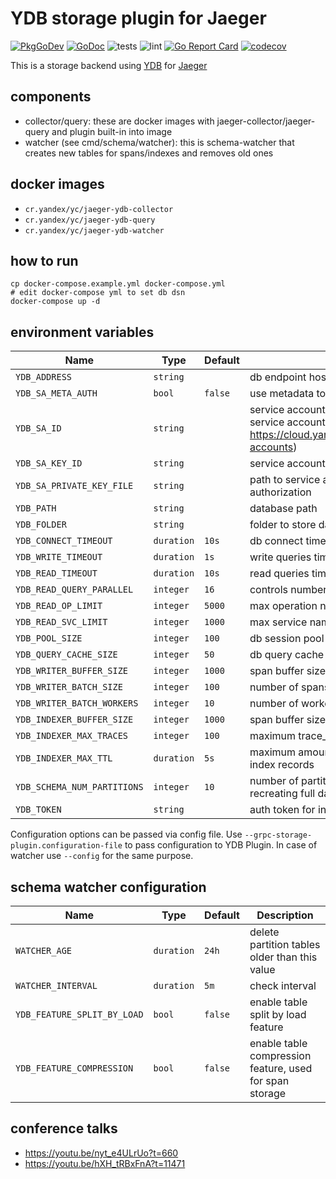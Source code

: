 # YDB storage plugin for Jaeger

[![PkgGoDev](https://pkg.go.dev/badge/github.com/ydb-platform/jaeger-ydb-store)](https://pkg.go.dev/github.com/ydb-platform/jaeger-ydb-store)
[![GoDoc](https://godoc.org/github.com/ydb-platform/jaeger-ydb-store?status.svg)](https://godoc.org/github.com/ydb-platform/jaeger-ydb-store)
![tests](https://github.com/ydb-platform/jaeger-ydb-store/workflows/tests/badge.svg?branch=master)
![lint](https://github.com/ydb-platform/jaeger-ydb-store/workflows/lint/badge.svg?branch=master)
[![Go Report Card](https://goreportcard.com/badge/github.com/ydb-platform/jaeger-ydb-store)](https://goreportcard.com/report/github.com/ydb-platform/jaeger-ydb-store)
[![codecov](https://codecov.io/gh/yandex-cloud/jaeger-ydb-store/branch/master/graph/badge.svg)](https://app.codecov.io/gh/yandex-cloud/jaeger-ydb-store)

This is a storage backend using [YDB](https://ydb.tech/) for [Jaeger](https://github.com/jaegertracing/jaeger)

## components

- collector/query: these are docker images with jaeger-collector/jaeger-query and plugin built-in into image
- watcher (see cmd/schema/watcher): this is schema-watcher that creates new tables for spans/indexes and removes old ones

## docker images

- `cr.yandex/yc/jaeger-ydb-collector`
- `cr.yandex/yc/jaeger-ydb-query`
- `cr.yandex/yc/jaeger-ydb-watcher`

## how to run

```
cp docker-compose.example.yml docker-compose.yml
# edit docker-compose yml to set db dsn
docker-compose up -d
```

## environment variables

Name | Type | Default | Description
--- | --- | --- | ---
`YDB_ADDRESS` | `string` | | db endpoint host:port to connect to
`YDB_SA_META_AUTH` | `bool` | `false` | use metadata to authorize requests ([documentation](https://cloud.yandex.com/docs/compute/operations/vm-connect/auth-inside-vm#auth-inside-vm))
`YDB_SA_ID` | `string` | | service account id for Yandex.Cloud authorization (doc on service accounts: https://cloud.yandex.com/docs/iam/concepts/users/service-accounts)
`YDB_SA_KEY_ID` | `string` | | service account key id for Yandex.Cloud authorization
`YDB_SA_PRIVATE_KEY_FILE` | `string` | | path to service account private key for Yandex.Cloud authorization
`YDB_PATH` | `string` | | database path
`YDB_FOLDER` | `string` | | folder to store data in)
`YDB_CONNECT_TIMEOUT` | `duration` | `10s` | db connect timeout
`YDB_WRITE_TIMEOUT` | `duration`| `1s` | write queries timeout
`YDB_READ_TIMEOUT` | `duration` | `10s` | read queries timeout
`YDB_READ_QUERY_PARALLEL` | `integer` | `16` | controls number of parallel read subqueries
`YDB_READ_OP_LIMIT` | `integer` | `5000` | max operation names to fetch for service
`YDB_READ_SVC_LIMIT` | `integer` | `1000` | max service names to fetch
`YDB_POOL_SIZE` | `integer` | `100` | db session pool size
`YDB_QUERY_CACHE_SIZE` | `integer` | `50` | db query cache size
`YDB_WRITER_BUFFER_SIZE` | `integer` | `1000` | span buffer size for batch writer
`YDB_WRITER_BATCH_SIZE` | `integer` | `100` | number of spans in batch write calls
`YDB_WRITER_BATCH_WORKERS` | `integer` | `10` | number of workers processing batch writes
`YDB_INDEXER_BUFFER_SIZE` | `integer` | `1000` | span buffer size for indexer
`YDB_INDEXER_MAX_TRACES` | `integer` | `100` | maximum trace_id count in a sinigle index record
`YDB_INDEXER_MAX_TTL` | `duration` | `5s` | maximum amount of time for indexer to batch trace_idы for index records
`YDB_SCHEMA_NUM_PARTITIONS` | `integer` | `10` | number of partitioned tables per day. Changing it requires recreating full data set
`YDB_TOKEN` | `string` | | auth token for internal purposes

Configuration options can be passed via config file. Use `--grpc-storage-plugin.configuration-file` to pass configuration to YDB Plugin. In case of watcher use `--config` for the same purpose.  

## schema watcher configuration

Name | Type | Default | Description
--- | --- | --- | ---
`WATCHER_AGE` | `duration` | `24h` | delete partition tables older than this value
`WATCHER_INTERVAL` | `duration` | `5m` | check interval
`YDB_FEATURE_SPLIT_BY_LOAD` | `bool` | `false` | enable table split by load feature
`YDB_FEATURE_COMPRESSION` | `bool` | `false` | enable table compression feature, used for span storage

## conference talks

- https://youtu.be/nyt_e4ULrUo?t=660
- https://youtu.be/hXH_tRBxFnA?t=11471

